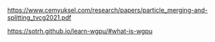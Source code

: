 

https://www.cemyuksel.com/research/papers/particle_merging-and-splitting_tvcg2021.pdf

https://sotrh.github.io/learn-wgpu/#what-is-wgpu

